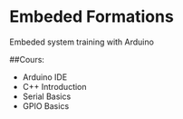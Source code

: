 # Embeded Formations
Embeded system training with Arduino

##Cours:
- Arduino IDE
- C++ Introduction
- Serial Basics
- GPIO Basics

